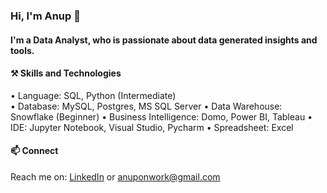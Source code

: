 
### Hi, I'm Anup 👋

#### I'm a Data Analyst, who is passionate about data generated insights and tools.

#### ⚒️ Skills and Technologies

• Language: SQL, Python (Intermediate)			
• Database: MySQL, Postgres, MS SQL Server
• Data Warehouse: Snowflake (Beginner)
• Business Intelligence: Domo, Power BI, Tableau
• IDE: Jupyter Notebook, Visual Studio, Pycharm
• Spreadsheet: Excel

#### 📫 Connect 
Reach me on: <a href="https://www.linkedin.com/in/anup-meshram/">LinkedIn</a> or anuponwork@gmail.com
